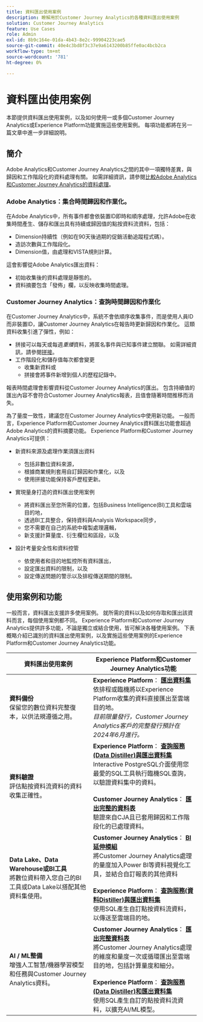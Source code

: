 ```yaml
---
title: 資料匯出使用案例
description: 瞭解用於Customer Journey Analytics的各種資料匯出使用案例
solution: Customer Journey Analytics
feature: Use Cases
role: Admin
exl-id: 8b9c164e-01da-4b43-8e2c-99904223cae5
source-git-commit: 40e4c3bd8f3c37e9a6143200b85ffe0ac4bcb2ca
workflow-type: tm+mt
source-wordcount: '781'
ht-degree: 0%

---
```


# 資料匯出使用案例

本節提供資料匯出使用案例，以及如何使用一或多個Customer Journey Analytics或Experience Platform功能實施這些使用案例。 每項功能都將在另一篇文章中進一步詳細說明。

## 簡介

Adobe Analytics和Customer Journey Analytics之間的其中一項獨特差異，與歸因和工作階段化的資料處理有關。 如需詳細資訊，請參閱[比較Adobe Analytics和Customer Journey Analytics的資料處理](/help/getting-started/aa-vs-cja/data-processing-comparisons.md)。

### Adobe Analytics：集合時間歸因和作業化。

在Adobe Analytics中，所有事件都會依裝置ID即時和順序處理，允許Adobe在收集時間產生、儲存和匯出具有持續或歸因值的點按資料流資料，包括：

* Dimension持續性（例如在90天後過期的促銷活動追蹤程式碼）。
* 造訪次數與工作階段化。
* Dimension值，由處理和VISTA規則計算。

這會影響從Adobe Analytics匯出資料：

* 初始收集後的資料處理是靜態的。
* 資料摘要包含「發佈」欄，以反映收集時間處理。


### Customer Journey Analytics：查詢時間歸因和作業化

在Customer Journey Analytics中，系統不會依順序收集事件，而是使用人員ID而非裝置ID，讓Customer Journey Analytics在報告時更新歸因和作業化。 這類資料收集引進了彈性，例如：

* 拼接可以每天或每週&#x200B;_重播_&#x200B;資料，將匿名事件與已知事件建立關聯。 如需詳細資訊，請參閱[拼接](../../stitching/overview.md)。
* 工作階段化和儲存值每次都會變更
   * 收集新資料或
   * 拼接會將事件新增到個人的歷程記錄中。

報表時間處理會影響資料從Customer Journey Analytics的匯出。 包含持續值的匯出內容不會符合Customer Journey Analytics報表，且值會隨著時間推移而消失。

為了量度一致性，建議您在Customer Journey Analytics中使用新功能。 一般而言，Experience Platform和Customer Journey Analytics資料匯出功能會超過Adobe Analytics的資料摘要功能。 Experience Platform和Customer Journey Analytics可提供：

* 新資料來源及處理作業須匯出資料

   * 包括非數位資料來源，
   * 根據商業規則套用自訂歸因和作業化，以及
   * 使用拼接功能保持客戶歷程更新。

* 實現量身打造的資料匯出使用案例

   * 將資料匯出至您所需的位置，包括Business Intelligence(BI)工具和雲端目的地，
   * 透過BI工具整合，保持資料與Analysis Workspace同步，
   * 您不需要在自己的系統中複製處理邏輯，
   * 新支援計算量度、衍生欄位和區段，以及

* 設計考量安全性和資料控管

   * 依使用者和目的地監控所有資料匯出，
   * 設定匯出資料的限制，以及
   * 設定傳送問題的警示以及排程傳送期間的限制。


## 使用案例和功能

一般而言，資料匯出支援許多使用案例。 就所需的資料以及如何存取和匯出該資料而言，每個使用案例都不同。 Experience Platform和Customer Journey Analytics提供許多功能，不論是獨立或結合使用，皆可解決各種使用案例。 下表概略介紹已識別的資料匯出使用案例，以及實施這些使用案例的Experience Platform和Customer Journey Analytics功能。

| 資料匯出使用案例 | Experience Platform和Customer Journey Analytics功能 |
|---|---|
| **資料備份**<br/>&#x200B;保留您的數位資料完整復本，以供法規遵循之用。 | **Experience Platform**： [**匯出資料集**](export-datasets.md)<br/>&#x200B;依排程或臨機將以Experience Platform收集的資料直接匯出至雲端目的地。<br/>*目前限量發行，Customer Journey Analytics客戶的完整發行預計在2024年6月進行。* |
| **資料驗證**<br/>&#x200B;評估點按資料流資料的資料收集正確性。 | **Experience Platform**： [**查詢服務(Data Distiller)與匯出資料集**](queryservice-export-datasets.md)<br/> Interactive PostgreSQL介面使用您最愛的SQL工具執行臨機SQL查詢，以驗證資料集中的資料。<br/><br/>**Customer Journey Analytics**： [**匯出完整的資料表**](export-full-table.md)<br/>&#x200B;驗證來自CJA且已套用歸因和工作階段化的已處理資料。 |
| **Data Lake、Data Warehouse或BI工具**<br/>&#x200B;將數位資料帶入您自己的BI工具或Data Lake以搭配其他資料集使用。 | **Customer Journey Analytics**： [**BI延伸模組**](bi-extension.md)<br/>&#x200B;將Customer Journey Analytics處理的量度加入Power BI等資料視覺化工具，並結合自訂報表的其他資料&#x200B;<br/><br/>**Experience Platform**： [**查詢服務(資料Distiller)與匯出資料集**](queryservice-export-datasets.md)<br>&#x200B;使用SQL產生自訂點按資料流資料，以傳送至雲端目的地。 |
| **AI / ML整備**<br/>&#x200B;增強人工智慧/機器學習模型和任務與Customer Journey Analytics資料。 | **Customer Journey Analytics**： [**匯出完整資料表**](export-full-table.md)<br/>&#x200B;將Customer Journey Analytics處理的維度和量度一次或循環匯出至雲端目的地，包括計算量度和細分。<br/><br/>**Experience Platform**： [**查詢服務(Data Distiller)和匯出資料集**](queryservice-export-datasets.md)<br/>&#x200B;使用SQL產生自訂的點按資料流資料，以擴充AI/ML模型。 |
